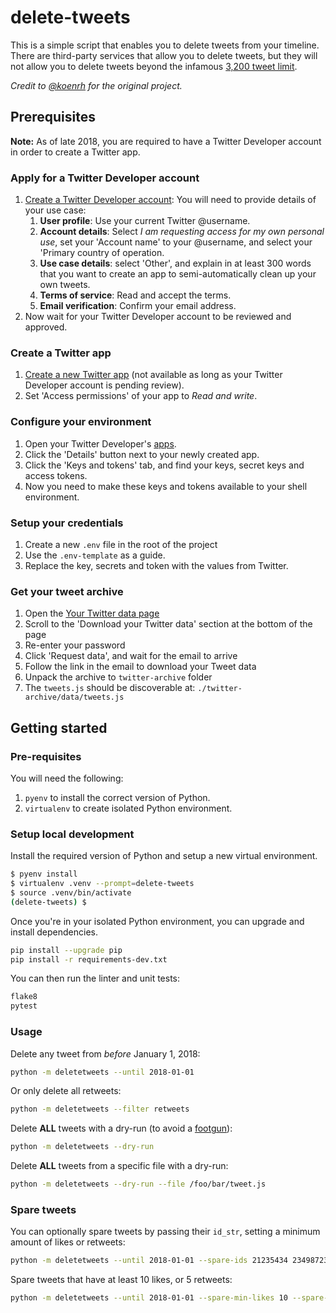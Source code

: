 # delete-tweets

This is a simple script that enables you to delete tweets from your timeline. There are  third-party services that allow you to delete tweets, but they will not allow you to delete tweets beyond the infamous [3,200 tweet limit](https://web.archive.org/web/20131019125213/https://dev.twitter.com/discussions/276).

_Credit to [@koenrh](koenrh/delete-tweets) for the original project._

## Prerequisites

**Note:** As of late 2018, you are required to have a Twitter Developer account in order to create a Twitter app.

### Apply for a Twitter Developer account

1. [Create a Twitter Developer account](https://developer.twitter.com/en/apply): You will need to provide details of your use case:
   1. **User profile**: Use your current Twitter @username.
   1. **Account details**: Select *I am requesting access for my own personal use*, set your 'Account name' to your @username, and select your 'Primary country of operation.
   1. **Use case details**: select 'Other', and explain in at least 300 words that
   you want to create an app to semi-automatically clean up your own tweets.
   1. **Terms of service**: Read and accept the terms.
   1. **Email verification**: Confirm your email address.
1. Now wait for your Twitter Developer account to be reviewed and approved.

### Create a Twitter app

1. [Create a new Twitter app](https://developer.twitter.com/en/apps/create) (not
  available as long as your Twitter Developer account is pending review).
1. Set 'Access permissions' of your app to *Read and write*.

### Configure your environment

1. Open your Twitter Developer's [apps](https://developer.twitter.com/en/apps).
1. Click the 'Details' button next to your newly created app.
1. Click the 'Keys and tokens' tab, and find your keys, secret keys and access tokens.
1. Now you need to make these keys and tokens available to your shell environment.


### Setup your credentials

1. Create a new `.env` file in the root of the project
2. Use the `.env-template` as a guide.
3. Replace the key, secrets and token with the values from Twitter.


### Get your tweet archive

1. Open the [Your Twitter data page](https://twitter.com/settings/your_twitter_data)
1. Scroll to the 'Download your Twitter data' section at the bottom of the page
1. Re-enter your password
1. Click 'Request data', and wait for the email to arrive
1. Follow the link in the email to download your Tweet data
1. Unpack the archive to `twitter-archive` folder
1. The `tweets.js` should be discoverable at: `./twitter-archive/data/tweets.js`

## Getting started

### Pre-requisites

You will need the following:

1. `pyenv` to install the correct version of Python.
1. `virtualenv` to create isolated Python environment.

### Setup local development

Install the required version of Python and setup a new virtual environment.
```bash
$ pyenv install
$ virtualenv .venv --prompt=delete-tweets
$ source .venv/bin/activate
(delete-tweets) $
```

Once you're in your isolated Python environment, you can upgrade and install dependencies.

```bash
pip install --upgrade pip
pip install -r requirements-dev.txt
```
You can then run the linter and unit tests:
```bash
flake8
pytest
```

### Usage

Delete any tweet from _before_ January 1, 2018:

```bash
python -m deletetweets --until 2018-01-01
```

Or only delete all retweets:

```bash
python -m deletetweets --filter retweets
```

Delete **ALL** tweets with a dry-run (to avoid a [footgun](https://en.wiktionary.org/wiki/footgun)):

```bash
python -m deletetweets --dry-run
```

Delete **ALL** tweets from a specific file with a dry-run:

```bash
python -m deletetweets --dry-run --file /foo/bar/tweet.js
```


### Spare tweets

You can optionally spare tweets by passing their `id_str`, setting a minimum
amount of likes or retweets:

```bash
python -m deletetweets --until 2018-01-01 --spare-ids 21235434 23498723 23498723
```

Spare tweets that have at least 10 likes, or 5 retweets:

```bash
python -m deletetweets --until 2018-01-01 --spare-min-likes 10 --spare-min-retweets 5
```
